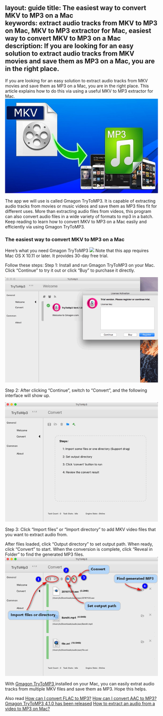layout: guide
title: The easiest way to convert MKV to MP3 on a Mac    
keywords: extract audio tracks from MKV to MP3 on Mac, MKV to MP3 extractor for Mac, easiest way to convert MKV to MP3 on a Mac
description: If you are looking for an easy solution to extract audio tracks from MKV movies and save them as MP3 on a Mac, you are in the right place. 
---
If you are looking for an easy solution to extract audio tracks from MKV movies and save them as MP3 on a Mac, you are in the right place. This article explains how to do this via using a useful MKV to MP3 extractor for Mac. 
![](../img/mkv-to-mp3.jpg)

The app we will use is called Gmagon TryToMP3. It is capable of extracting audio tracks from movies or music videos and save them as MP3 files fit for different uses. More than extracting audio files from videos, this program can also convert audio files in a wide variety of formats to mp3 in a batch. Keep reading to learn how to convert MKV to MP3 on a Mac easliy and efficiently via using Gmagon TryToMP3. 

### The easiest way to convert MKV to MP3 on a Mac
Here’s what you need
Gmagon TryToMP3
<a href="https://gmagon.com/products/store/trytomp3/" target="_blank"> <img src="https://gmagon.com/asset/images/free-download.png"/></a>
Note that this app requires Mac OS X 10.11 or later. It provides 30-day free trial. 

Follow these steps: 
Step 1: Install and run Gmagon TryToMP3 on your Mac. Click “Continue” to try it out or click “Buy” to purchase it directly. 

![](../img/continue.png)
<br>

Step 2: After clicking “Continue”, switch to “Convert”, and the following interface will show up. 

![](../img/convert.png)
<br>

Step 3: Click “Import files” or “Import directory” to add MKV video files that you want to extract audio from.  

After files loaded, click “Output directory” to set output path. When ready, click “Convert” to start. When the conversion is complete, click “Reveal in Folder” to find the generated MP3 files.  
![](../img/steps.png) 

With <a href="https://gmagon.com/products/store/trytomp3/" target="_blank"> Gmagon TryToMP3 </a> installed on your Mac, you can easily extrat audio tracks from multiple MKV files and save them as MP3. Hope this helps.  

Also read 
<a href="https://gmagon.com/guide/trytomp3/how-can-i-convert-flac-to-mp3.html" target="_blank" >How can I convert FLAC to MP3?</a>
<a href="https://gmagon.com/guide/trytomp3/how-can-i-convert-aac-to-mp3.html " target="_blank" >How can I convert AAC to MP3?</a>
<a href="https://gmagon.com/guide/trytomp3/trytomp3ver4.1.0.html" target="_blank" >Gmagon TryToMP3 4.1.0 has been released</a>
<a href="https://gmagon.com/guide/trytomp3/extract-audio-to-mp3-mac.html" target="_blank" >How to extract an audio from a video to MP3 on Mac? </a>

